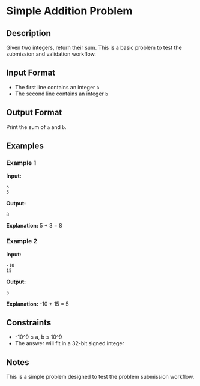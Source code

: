 # Simple Addition Problem

## Description

Given two integers, return their sum. This is a basic problem to test the submission and validation workflow.

## Input Format

- The first line contains an integer `a`
- The second line contains an integer `b`

## Output Format

Print the sum of `a` and `b`.

## Examples

### Example 1
**Input:**
```
5
3
```

**Output:**
```
8
```

**Explanation:**
5 + 3 = 8

### Example 2
**Input:**
```
-10
15
```

**Output:**
```
5
```

**Explanation:**
-10 + 15 = 5

## Constraints

- -10^9 ≤ a, b ≤ 10^9
- The answer will fit in a 32-bit signed integer

## Notes

This is a simple problem designed to test the problem submission workflow.